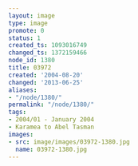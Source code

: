 ```yaml
---
layout: image
type: image
promote: 0
status: 1
created_ts: 1093016749
changed_ts: 1372159466
node_id: 1380
title: 03972
created: '2004-08-20'
changed: '2013-06-25'
aliases:
- "/node/1380/"
permalink: "/node/1380/"
tags:
- 2004/01 - January 2004
- Karamea to Abel Tasman
images:
- src: image/images/03972-1380.jpg
  name: 03972-1380.jpg
---
```


